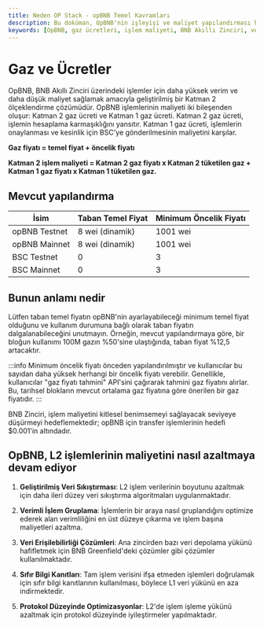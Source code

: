 ```yaml
---
title: Neden OP Stack - opBNB Temel Kavramları
description: Bu doküman, OpBNB'nin işleyişi ve maliyet yapılandırması hakkında detaylı bilgi sağlamaktadır. Kullanıcılar için gaz ücretleri ve katman 2 işlemlerinin maliyeti gibi önemli konular ele alınmaktadır.
keywords: [OpBNB, gaz ücretleri, işlem maliyeti, BNB Akıllı Zinciri, veri sıkıştırma, katman 2, blok zinciri]
---
```


# Gaz ve Ücretler

OpBNB, BNB Akıllı Zinciri üzerindeki işlemler için daha yüksek verim ve daha düşük maliyet sağlamak amacıyla geliştirilmiş bir Katman 2 ölçeklendirme çözümüdür. OpBNB işlemlerinin maliyeti iki bileşenden oluşur: Katman 2 gaz ücreti ve Katman 1 gaz ücreti. Katman 2 gaz ücreti, işlemin hesaplama karmaşıklığını yansıtır. Katman 1 gaz ücreti, işlemlerin onaylanması ve kesinlik için BSC'ye gönderilmesinin maliyetini karşılar.

**Gaz fiyatı = temel fiyat + öncelik fiyatı**

**Katman 2 işlem maliyeti = Katman 2 gaz fiyatı x Katman 2 tüketilen gaz + Katman 1 gaz fiyatı x Katman 1 tüketilen gaz.**

## Mevcut yapılandırma

| İsim          | Taban Temel Fiyat | Minimum Öncelik Fiyatı |
| ------------- | ---------------- | ----------------------- |
| opBNB Testnet | 8 wei (dinamik)  | 1001 wei               |
| opBNB Mainnet | 8 wei (dinamik)  | 1001 wei               |
| BSC Testnet   | 0                | 3                       |
| BSC Mainnet   | 0                | 3                       |

## Bunun anlamı nedir

Lütfen taban temel fiyatın opBNB'nin ayarlayabileceği minimum temel fiyat olduğunu ve kullanım durumuna bağlı olarak taban fiyatın dalgalanabileceğini unutmayın. Örneğin, mevcut yapılandırmaya göre, bir bloğun kullanımı 100M gazın %50'sine ulaştığında, taban fiyat %12,5 artacaktır.

:::info
Minimum öncelik fiyatı önceden yapılandırılmıştır ve kullanıcılar bu sayıdan daha yüksek herhangi bir öncelik fiyatı verebilir. Genellikle, kullanıcılar "gaz fiyatı tahmini" API'sini çağırarak tahmini gaz fiyatını alırlar. Bu, tarihsel blokların mevcut ortalama gaz fiyatına göre önerilen bir gaz fiyatıdır.
:::

BNB Zinciri, işlem maliyetini kitlesel benimsemeyi sağlayacak seviyeye düşürmeyi hedeflemektedir; opBNB için transfer işlemlerinin hedefi $0.001'in altındadır.

## OpBNB, L2 işlemlerinin maliyetini nasıl azaltmaya devam ediyor

1. **Geliştirilmiş Veri Sıkıştırması**: L2 işlem verilerinin boyutunu azaltmak için daha ileri düzey veri sıkıştırma algoritmaları uygulanmaktadır.

2. **Verimli İşlem Gruplama**: İşlemlerin bir araya nasıl gruplandığını optimize ederek alan verimliliğini en üst düzeye çıkarma ve işlem başına maliyetleri azaltma.

3. **Veri Erişilebilirliği Çözümleri**: Ana zincirden bazı veri depolama yükünü hafifletmek için BNB Greenfield'deki çözümler gibi çözümler kullanılmaktadır.

4. **Sıfır Bilgi Kanıtları**: Tam işlem verisini ifşa etmeden işlemleri doğrulamak için sıfır bilgi kanıtlarının kullanılması, böylece L1 veri yükünü en aza indirmektedir.

5. **Protokol Düzeyinde Optimizasyonlar**: L2'de işlem işleme yükünü azaltmak için protokol düzeyinde iyileştirmeler yapılmaktadır.